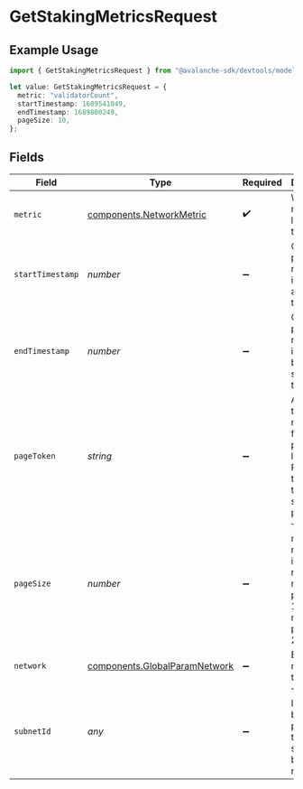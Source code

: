 # GetStakingMetricsRequest

## Example Usage

```typescript
import { GetStakingMetricsRequest } from "@avalanche-sdk/devtools/models/operations";

let value: GetStakingMetricsRequest = {
  metric: "validatorCount",
  startTimestamp: 1689541049,
  endTimestamp: 1689800249,
  pageSize: 10,
};
```

## Fields

| Field                                                                                            | Type                                                                                             | Required                                                                                         | Description                                                                                      | Example                                                                                          |
| ------------------------------------------------------------------------------------------------ | ------------------------------------------------------------------------------------------------ | ------------------------------------------------------------------------------------------------ | ------------------------------------------------------------------------------------------------ | ------------------------------------------------------------------------------------------------ |
| `metric`                                                                                         | [components.NetworkMetric](../../models/components/networkmetric.md)                             | :heavy_check_mark:                                                                               | Which network level metric to fetch.                                                             | validatorCount                                                                                   |
| `startTimestamp`                                                                                 | *number*                                                                                         | :heavy_minus_sign:                                                                               | Query param for retrieving items after a specific timestamp.                                     | 1689541049                                                                                       |
| `endTimestamp`                                                                                   | *number*                                                                                         | :heavy_minus_sign:                                                                               | Query param for retrieving items before a specific timestamp.                                    | 1689800249                                                                                       |
| `pageToken`                                                                                      | *string*                                                                                         | :heavy_minus_sign:                                                                               | A page token, received from a previous list call. Provide this to retrieve the subsequent page.  |                                                                                                  |
| `pageSize`                                                                                       | *number*                                                                                         | :heavy_minus_sign:                                                                               | The maximum number of items to return. The minimum page size is 1. The maximum pageSize is 2160. | 10                                                                                               |
| `network`                                                                                        | [components.GlobalParamNetwork](../../models/components/globalparamnetwork.md)                   | :heavy_minus_sign:                                                                               | Either mainnet or testnet/fuji.                                                                  | mainnet                                                                                          |
| `subnetId`                                                                                       | *any*                                                                                            | :heavy_minus_sign:                                                                               | The subnet ID to filter by. If not provided, then all subnets will be returned.                  | 11111111111111111111111111111111LpoYY                                                            |